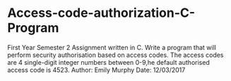 # Access-code-authorization-C-Program
First Year Semester 2 Assignment written in C. Write a program that will perform security authorisation based on access codes. The access codes are 4 single-digit integer numbers between 0-9,he default authorised access code is 4523. Author: Emily Murphy  Date: 12/03/2017
